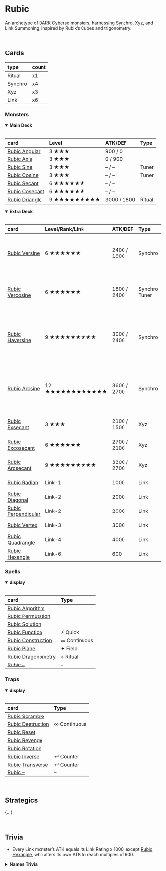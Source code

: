 # Rubic

An archetype of DARK Cyberse monsters, harnessing Synchro, Xyz, and Link Summoning, inspired by Rubik’s Cubes and trigonometry.


<br>


## Cards

| type | count |
| :--- | :---- |
| Ritual  | x1 |
| Synchro | x4 |
| Xyz     | x3 |
| Link    | x6 |

### Monsters

<details open>
  <summary> <b> Main Deck </b> </summary> <br>

| card | Level | ATK/DEF | Type |
| :--- | :---- | :------ | :--- |
| [Rubic Angular](../cards/monsters/standard/–.md) | 3 ★★★ | 900 / 0 | |
| [Rubic Axis](../cards/monsters/standard/–.md) | 3 ★★★ | 0 / 900 | |
| [Rubic Sine](../cards/monsters/standard/–.md) | 3 ★★★ | – / – | Tuner |
| [Rubic Cosine](../cards/monsters/standard/–.md) | 3 ★★★ | – / – | Tuner |
| [Rubic Secant](../cards/monsters/standard/–.md) | 6 ★★★★★★ | – / – | |
| [Rubic Cosecant](../cards/monsters/standard/–.md) | 6 ★★★★★★ | – / – | |
| [Rubic Driangle](../cards/monsters/ritual/–.md) | 9 ★★★★★★★★★ | 3000 / 1800 | Ritual |

</details>

<details open>
  <summary> <b> Extra Deck </b> </summary> <br>

| card | Level/Rank/Link | ATK/DEF | Type | material |
| :--- | :-------------- | :------ | :--- | :------- |
| [Rubic Versine](../cards/monsters/–/–.md) | 6 ★★★★★★ | 2400 / 1800 | Synchro | 1 ‘Rubic’ Tuner + 1 ‘Rubic’ non-Tuner monster |
| [Rubic Vercosine](../cards/monsters/–/–.md) | 6 ★★★★★★ | 1800 / 2400 | Synchro Tuner | 1 ‘Rubic’ Tuner + 1 ‘Rubic’ non-Tuner monster |
| [Rubic Haversine](../cards/monsters/–/–.md) | 9 ★★★★★★★★★ | 3000 / 2400 | Synchro | 1+ ‘Rubic’ Tuners + 1+ ‘Rubic’ non-Tuner monsters |
| [Rubic Arcsine](../cards/monsters/–/–.md) | 12 ★★★★★★★★★★★★ | 3600 / 2700 | Synchro | 1+ ‘Rubic’ Tuners + 1+ ‘Rubic’ non-Tuner monsters |
| [Rubic Exsecant](../cards/monsters/–/–.md) | 3 ★★★ | 2100 / 1500 | Xyz | 2+ Level 3 ‘Rubic’ monsters |
| [Rubic Excosecant](../cards/monsters/–/–.md) | 6 ★★★★★★ | 2700 / 2100 | Xyz | 2+ Level 6 ‘Rubic’ monsters |
| [Rubic Arcsecant](../cards/monsters/–/–.md) | 9 ★★★★★★★★★ | 3300 / 2700 | Xyz | 2+ Level 9 ‘Rubic’ monsters |
| [Rubic Radian](../cards/monsters/–/–.md) | Link-1 | 1000 | Link | 1 ‘Rubic’ monster |
| [Rubic Diagonal](../cards/monsters/–/–.md) | Link-2 | 2000 | Link | 2 ‘Rubic’ monsters |
| [Rubic Perpendicular](../cards/monsters/–/–.md) | Link-2 | 2000 | Link | 2 ‘Rubic’ monsters |
| [Rubic Vertex](../cards/monsters/–/–.md) | Link-3 | 3000 | Link | 2 ‘Rubic’ monsters |
| [Rubic Quadrangle](../cards/monsters/–/–.md) | Link-4 | 4000 | Link | 2 ‘Rubic’ monsters |
| [Rubic Hexangle](../cards/monsters/–/–.md) | Link-6 | 600 | Link | 2 ‘Rubic’ monsters |

</details>

### Spells

<details open>
  <summary> <b> display </b> </summary> <br>

| card | Type |
| :--- | :--- |
| [Rubic Algorithm](../cards/spells/–/–.md) | |
| [Rubic Permutation](../cards/spells/–/–.md) | |
| [Rubic Solution](../cards/spells/–/–.md) | |
| [Rubic Function](../cards/spells/–/–.md) | ⚡︎ Quick |
| [Rubic Construction](../cards/spells/–/–.md) | ∞ Continuous |
| [Rubic Plane](../cards/spells/–/–.md) | ✦ Field |
| [Rubic Dragonometry](../cards/spells/–/–.md) | ⟡ Ritual |
| [Rubic –](../cards/spells/–/–.md) | – |

</details>

### Traps

<details open>
  <summary> <b> display </b> </summary> <br>

| card | Type |
| :--- | :--- |
| [Rubic Scramble](../cards/traps/–/–.md) | |
| [Rubic Destruction](../cards/traps/–/–.md) | ∞ Continuous |
| [Rubic Reset](../cards/traps/–/–.md) | |
| [Rubic Revenge](../cards/traps/–/–.md) | |
| [Rubic Rotation](../cards/traps/–/–.md) | |
| [Rubic Inverse](../cards/traps/–/–.md) | ↵ Counter |
| [Rubic Transverse](../cards/traps/–/–.md) | ↵ Counter |
| [Rubic –](../cards/traps/–/–.md) | – |

</details>


<br>


## Strategics

{...}


<br>


## Trivia

- Every Link monster’s ATK equals its Link Rating x 1000, except [Rubic Hexangle](...), who alters its own ATK to reach multiples of 600.

<details hide>
  <summary> <b> Names Trivia </b> </summary> <br>

- All of the names within the archetype derive from trigonometric or speedcubing terms.
  - The Level 3 Tuners, Level 6 Main Deck monsters, Synchro monsters, and Xyz monsters are all named after trigonometric functions.
  - The Level 3 non-Tuners, Link monsters, and some Spell/Traps have names relating to geometrics.
  - Most Spell/Traps take their names from speedcubing terms.
    - [Dragonometry](...) is a portmanteau of ***dragon*** and *trigon**ometry***

</summary>


<details hide>
  <summary> <b> Numbers Trivia </b> </summary> <br>

- Numbers relating to trigonometrics and Rubik’s Cubes feature prominently throughout the archetype.
  - In particular, everything revolves around the number 3.
    - The Levels and Ranks of the Synchro and Xyz monsters are all multiples of 3.
    - The ATK/DEF of every monster is a multiple of 300.
    - The Ritual Spell [Rubic Dragonometry](...) requires banishing exactly 3 monsters from 3 different locations, whose total Levels equal a multiple of 3.
  - The ATK/DEF of the Level 3 Main Deck monsters total 900 (90° being a right angle).
  - The ATK/DEF of the Level 6 Main Deck monsters total 2700 (270° being the reflex of a right angle).

</details>
